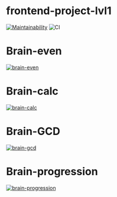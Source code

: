 # frontend-project-lvl1

[![Maintainability](https://api.codeclimate.com/v1/badges/ee6031cc3d97053e9573/maintainability)](https://codeclimate.com/github/KalyakinAG/frontend-project-lvl1/maintainability)
![CI](https://github.com/kalyakinag/frontend-project-lvl1/workflows/CI/badge.svg)
# Brain-even
[![brain-even](https://asciinema.org/a/352339.svg)](https://asciinema.org/a/352339)
# Brain-calc
[![brain-calc](https://asciinema.org/a/354655.svg)](https://asciinema.org/a/354655)
# Brain-GCD
[![brain-gcd](https://asciinema.org/a/354997.svg)](https://asciinema.org/a/354997)
# Brain-progression
[![brain-progression](https://asciinema.org/a/355113.svg)](https://asciinema.org/a/355113)
